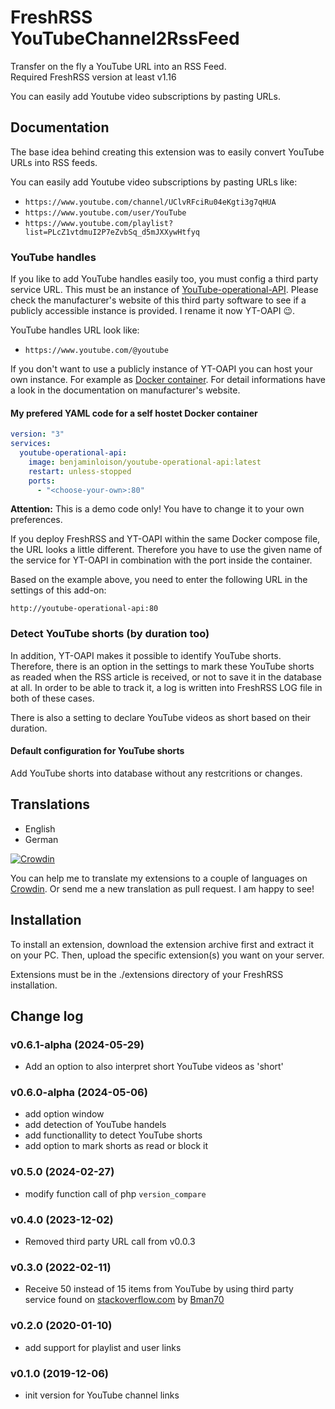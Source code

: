 # FreshRSS YouTubeChannel2RssFeed

Transfer on the fly a YouTube URL into an RSS Feed.\
Required FreshRSS version at least v1.16

You can easily add Youtube video subscriptions by pasting URLs.

## Documentation

The base idea behind creating this extension was to easily convert YouTube URLs into RSS feeds.

You can easily add Youtube video subscriptions by pasting URLs like:

- `https://www.youtube.com/channel/UClvRFciRu04eKgti3g7qHUA`
- `https://www.youtube.com/user/YouTube`
- `https://www.youtube.com/playlist?list=PLcZ1vtdmuI2P7eZvbSq_d5mJXXywHtfyq`

### YouTube handles

If you like to add YouTube handles easily too, you must config a third party service URL. This must be an instance of [YouTube-operational-API](https://github.com/Benjamin-Loison/YouTube-operational-API). Please check the manufacturer's website of this third party software to see if a publicly accessible instance is provided. I rename it now YT-OAPI 😉.

YouTube handles URL look like:

- `https://www.youtube.com/@youtube`

If you don't want to use a publicly instance of YT-OAPI you can host your own instance. For example as [Docker container](https://hub.docker.com/r/benjaminloison/youtube-operational-api). For detail informations have a look in the documentation on manufacturer's website.

#### My prefered YAML code for a self hostet Docker container

```yaml
version: "3"
services:
  youtube-operational-api:
    image: benjaminloison/youtube-operational-api:latest
    restart: unless-stopped
    ports:
      - "<choose-your-own>:80"
```

**Attention:** This is a demo code only! You have to change it to your own preferences.

If you deploy FreshRSS and YT-OAPI within the same Docker compose file, the URL looks a little different. Therefore you have to use the given name of the service for YT-OAPI in combination with the port inside the container.

Based on the example above, you need to enter the following URL in the settings of this add-on:

```url
http://youtube-operational-api:80
```

### Detect YouTube shorts (by duration too)

In addition, YT-OAPI makes it possible to identify YouTube shorts. Therefore, there is an option in the settings to mark these YouTube shorts as readed when the RSS article is received, or not to save it in the database at all. In order to be able to track it, a log is written into FreshRSS LOG file in both of these cases.

There is also a setting to declare YouTube videos as short based on their duration.

#### Default configuration for YouTube shorts

Add YouTube shorts into database without any restcritions or changes.

## Translations

- English
- German

[![Crowdin](https://badges.crowdin.net/cntools-freshrssextensions/localized.svg)](https://crowdin.com/project/cntools-freshrssextensions)

You can help me to translate my extensions to a couple of languages on [Crowdin](https://crowdin.com/project/cntools-freshrssextensions). Or send me a new translation as pull request. I am happy to see!

## Installation

To install an extension, download the extension archive first and extract it on your PC. Then, upload the specific extension(s) you want on your server.

Extensions must be in the ./extensions directory of your FreshRSS installation.

## Change log

### v0.6.1-alpha (2024-05-29)

- Add an option to also interpret short YouTube videos as 'short'

### v0.6.0-alpha (2024-05-06)

- add option window
- add detection of YouTube handels
- add functionallity to detect YouTube shorts
- add option to mark shorts as read or block it

### v0.5.0 (2024-02-27)

- modify function call of php `version_compare`

### v0.4.0 (2023-12-02)

- Removed third party URL call from v0.0.3

### v0.3.0 (2022-02-11)

- Receive 50 instead of 15 items from YouTube by using third party service found on [stackoverflow.com](https://stackoverflow.com/questions/56430703/how-to-use-youtube-data-api-v3-to-get-more-than-15-videos-in-an-rss-reader-ne) by [Bman70](https://stackoverflow.com/users/7922428/bman70)

### v0.2.0 (2020-01-10)

- add support for playlist and user links

### v0.1.0 (2019-12-06)

- init version for YouTube channel links
